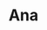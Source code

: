 ---
title: Ana
date: 
draft: false

# descripcion
description : Aros de plata con microcubic

materials: Plata 925

color: Plateado

dimensions: 1,4cm largo

code: 01-11-0405

type: "Aros"

categories: []

price: $2.780,00

# Images
# first image will be shown in the product page
images:
  # - image: "images/path_to_image"
  # La ubicacion de las imagenes es imagenes/Aros/Aros.Argollas/01-11-0405-ana
  - image: "./images/aros/argollas/01-11-0405-argolla-con-infinito_a.JPG"
  - image: "./images/aros/argollas/01-11-0405-argolla-con-infinito_b.JPG"
---